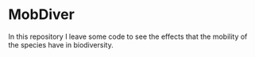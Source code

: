 # MobDiver
In this repository I leave some code to see the effects that the mobility of the species have in biodiversity.
